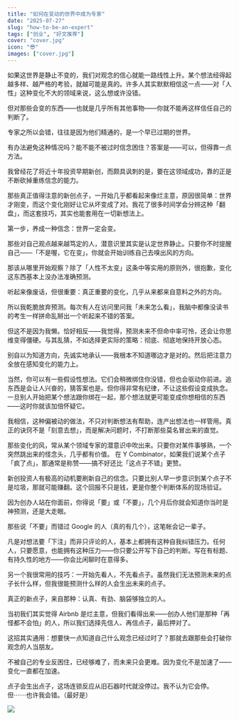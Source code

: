 ```yaml
---
title: "如何在变动的世界中成为专家"
date: "2025-07-27"
slug: "how-to-be-an-expert"
tags: ["创业", "好文推荐"]
cover: "cover.jpg"
icon: "😎"
images: ["cover.jpg"]
---
```

如果这世界是静止不变的，我们对观念的信心就能一路线性上升。某个想法经得起越多样、越严格的考验，就越可能是真的。许多人其实默默相信这一点——对「人性」这种变化不大的领域来说，这么想或许没错。



但对那些会变的东西——也就是几乎所有其他事物——你就不能再这样信任自己的判断了。



专家之所以会错，往往是因为他们精通的，是一个早已过期的世界。



有办法避免这种情况吗？能不能不被过时信念困住？答案是——可以，但得靠一点方法。



我曾经花了将近十年投资早期新创，而颇具讽刺的是，要在这领域成功，靠的正是不断砍掉重练信念的能力。



那些真正值得注意的新创点子，一开始几乎都看起来像烂主意，原因很简单：世界才刚变，而这个变化刚好让它从坏变成了对。我花了很多时间学会分辨这种「翻盘」，而这套技巧，其实也能套用在一切新想法上。



第一步，养成一种信念：世界一定会变。



那些对自己观点越来越笃定的人，潜意识里其实是认定世界静止。只要你不时提醒自己——「不是喔，它在变」，你就会开始训练自己去嗅出风的方向。



那该从哪里开始观察？除了「人性不太变」这条中等实用的原则外，很抱歉，变化这东西基本上没办法准确预测。



听起来像废话，但很重要：真正重要的变化，几乎从来都来自意料之外的方向。



所以我乾脆放弃预测。每次有人在访问里问我「未来怎么看」，我脑中都像没读书的考生一样拼命乱掰出一个听起来不错的答案。



但这不是因为我懒。恰好相反——我觉得，预测未来不但命中率可怜，还会让你思维变得僵硬。与其乱猜，不如选择更实际的策略：彻底、彻底地保持开放心态。



别自以为知道方向，先诚实地承认——我根本不知道哪边才是对的。然后把注意力全放在感知变化的能力上。



当然，你可以有一些假设性想法。它们会稍微绑住你没错，但也会驱动你前进。追东西是会让人兴奋的，猜答案也是。但你得非常有纪律，不让这些假设变成执念。
一旦别人开始把某个想法跟你绑在一起，那个想法就更可能变成你想相信的东西——这时你就该加倍怀疑它。



我相信，这种偏被动的做法，不只对判断想法有帮助，连产出想法也一样管用。真正的诀窍不是「刻意去想」，而是解决问题时，不打断那些莫名冒出来的直觉。



那些变化的风，常从某个领域专家的潜意识中吹出来。只要你对某件事够熟，一个突然跳出来的怪念头，几乎都有价值。
在 Y Combinator，如果我们说某个点子「疯了点」，那通常是称赞——搞不好还比「这点子不错」更赞。



新创投资人有极高的动机要刷新自己的信念。只要比别人早一步意识到某个点子不是垃圾，那就可能赚翻。这个回报不只是钱，更是你整个判断体系的现场验证。



因为创办人站在你面前，你得说「要」或「不要」，几个月后你就会知道你当时是神预测，还是大走眼。



那些说「不要」而错过 Google 的人（真的有几个），这笔帐会记一辈子。



凡是对想法要「下注」而非只评论的人，基本上都拥有这种自我纠错压力。任何人，只要愿意，也能拥有这种压力——你只要公开写下自己的判断。写在有标题、有持久性的地方——你会比闲聊时在意得多。



另一个我很常用的技巧：一开始先看人，不先看点子。虽然我们无法预测未来的点子长什么样，但我很能预测什么样的人会生出未来的点子。



真正的新点子，来自那种：认真、有劲、脑袋够独立的人。



当初我们其实觉得 Airbnb 是烂主意，但我们看得出来——创办人他们是那种「再怪都不会怕」的人，所以我们选择先信人、再信点子，最后押对了。



这招其实通用：想要快一点知道自己什么观念已经过时了？那就去跟那些会打破你观念的人当朋友。



不被自己的专业反困住，已经够难了，而未来只会更难。因为变化不是加速了——变化一直都在加速。



点子会生出点子，这场连锁反应从旧石器时代就没停过。我不认为它会停。
但⋯⋯也许我会错。（最好是）




![](https://prod-files-secure.s3.us-west-2.amazonaws.com/112d0858-5090-4d34-a606-b75eb8d65fd2/46476355-9cf3-4e99-9b7a-3531bc426380/1000202064.png?X-Amz-Algorithm=AWS4-HMAC-SHA256&X-Amz-Content-Sha256=UNSIGNED-PAYLOAD&X-Amz-Credential=ASIAZI2LB46642DFSFA7%2F20250908%2Fus-west-2%2Fs3%2Faws4_request&X-Amz-Date=20250908T103718Z&X-Amz-Expires=3600&X-Amz-Security-Token=IQoJb3JpZ2luX2VjEFIaCXVzLXdlc3QtMiJHMEUCIG78xmjySvgSGMLcpGoKrSfd%2Bji0YNLmv569cSPjoRmgAiEA9jt%2BCg2Du9VmFA2rXQQLdGKFPuALgcjHAduf0vNepekqiAQIu%2F%2F%2F%2F%2F%2F%2F%2F%2F%2F%2FARAAGgw2Mzc0MjMxODM4MDUiDPmF%2FmjPrv3XsQKkRircAyLHXKAIiiaU19dxjXDSeWbdrn8ViRYpsUNEh%2FWq%2FHk44lscNOOy8y%2BkRgTT%2Fj2xXB8k%2BEHsdgE1QzycVTy8hj94sdV1SXwo%2F8h8QI6q3J0Oujx%2BbXbpd1gCGY%2B0ysMVMScx3Pw6sDZZe306ntUTjdIc0hKHH%2BmYHb31m0fnFPH5e40IG9r2NbC1ALJ8zUhN4Ctm9GF7PzbpJ%2Fs0vkGYXYsq1VG6j9u1CBYFoVuLFMu05oHEaQ8PIRBHvLzCNpl7ZsOaGpXKbLc5RyWzAKjbS5Wdel58czqm%2B6Me%2FTt%2BNGKipLKilqDoQJW%2FvT%2Ff1VnvmsOnKLeAdU80svCp2nrRcGGneyqUFbq5pZV4o80amE%2Fjng4DjVv1t3pQjiwb9IpuHA0mQv4lW9SgOVIcB2n68vj6lcVm%2BoyRVxp8Wl%2FUfvh82V4t5ZZG7nYLMGTMd1ZxLEe5Hp9cZI6reijDhNmU73W1Q1qn%2FOPYq%2BIF414EtBYUKYG2QraVO7CoZud1Tkam5TssqLEt3knFojjivt7F4h4AlJwhNlMAzTqgLpxbOHRlb6iYbyffMa2cae2ZNOjEYhXjpxVwd4atZobZIt5CsuBDEGvwnT9mxvuTKg8xWdYBo0gtKFDJehaXWF34MIzJ%2BsUGOqUBnq7p2Y9JOngy%2F1npD2cUxrtMUNmy33poXMUaB%2B31NUgwN9L%2BNwfHIksotNM%2FYL8vcTRdEDMkq3TgCbJZHHXfu1sg8CUmZR%2FgxGS%2Frk2An%2FjBTufYoAaGSO%2BX%2FvnQfri41CubEfC2mZN7xV3vGj98LKAh2id%2FFVBdE0JTpgaptn98Cl34Rfo01B13GIUF%2BvrPhPYNGVlQ5jXBab1PHsY9c4gxXnYO&X-Amz-Signature=f495474120bbeb9e8b048bb94e3720f5f7d7e8941c0b464a08d660ae135dde4a&X-Amz-SignedHeaders=host&x-amz-checksum-mode=ENABLED&x-id=GetObject)

